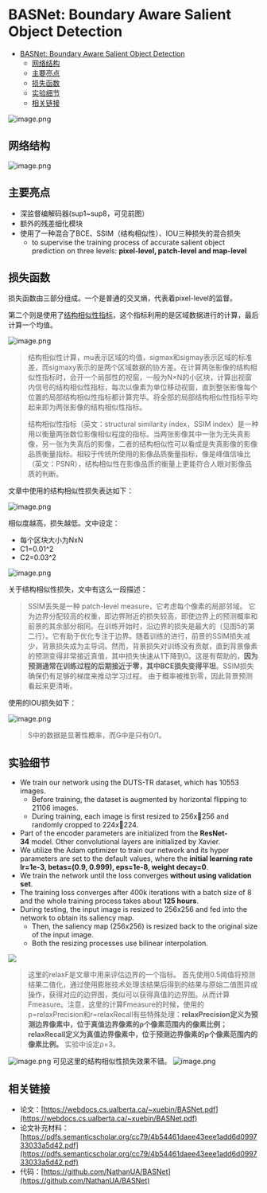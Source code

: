 # BASNet: Boundary Aware Salient Object Detection

* [BASNet: Boundary Aware Salient Object Detection](#basnet-boundary-aware-salient-object-detection)
  * [网络结构](#网络结构)
  * [主要亮点](#主要亮点)
  * [损失函数](#损失函数)
  * [实验细节](#实验细节)
  * [相关链接](#相关链接)

![image.png](https://cdn.nlark.com/yuque/0/2019/png/192314/1558924702986-22bd62e8-5e90-4e49-b609-1dda87ec1ce0.png#align=left&display=inline&height=132&name=image.png&originHeight=132&originWidth=679&size=21657&status=done&width=679)

## 网络结构

![image.png](https://cdn.nlark.com/yuque/0/2019/png/192314/1558751606548-c163fa5c-7faf-48ab-b081-d02bcfc52935.png#align=left&display=inline&height=507&name=image.png&originHeight=507&originWidth=1222&size=287094&status=done&width=1222)

## 主要亮点

- 深监督编解码器(sup1~sup8，可见前图）
- 额外的残差细化模块
- 使用了一种混合了BCE、SSIM（结构相似性）、IOU三种损失的混合损失
    - to supervise the training process of accurate salient object prediction on three levels: **pixel-level, patch-level and map-level**

## 损失函数

损失函数由三部分组成。一个是普通的交叉熵，代表着pixel-level的监督。

第二个则是使用了[结构相似性指标](https://zh.wikipedia.org/wiki/%E7%B5%90%E6%A7%8B%E7%9B%B8%E4%BC%BC%E6%80%A7)，这个指标利用的是区域数据进行的计算，最后计算一个均值。

![image.png](https://cdn.nlark.com/yuque/0/2019/png/192314/1558753517845-790f0cea-4f82-4206-a5ec-aa8ee3aa8403.png#align=left&display=inline&height=60&name=image.png&originHeight=60&originWidth=409&size=7598&status=done&width=409)

> 结构相似性计算，mu表示区域的均值，sigmax和sigmay表示区域的标准差，而sigmaxy表示的是两个区域数据的协方差。在计算两张影像的结构相似性指标时，会开一个局部性的视窗，一般为N×N的小区块，计算出视窗内信号的结构相似性指标，每次以像素为单位移动视窗，直到整张影像每个位置的局部结构相似性指标都计算完毕。将全部的局部结构相似性指标平均起来即为两张影像的结构相似性指标。
>
> 结构相似性指标（英文：structural similarity index，SSIM index）是一种用以衡量两张数位影像相似程度的指标。当两张影像其中一张为无失真影像，另一张为失真后的影像，二者的结构相似性可以看成是失真影像的影像品质衡量指标。相较于传统所使用的影像品质衡量指标，像是峰值信噪比（英文：PSNR），结构相似性在影像品质的衡量上更能符合人眼对影像品质的判断。

文章中使用的结构相似性损失表达如下：

![image.png](https://cdn.nlark.com/yuque/0/2019/png/192314/1558753753779-0b538276-9931-484b-820c-280342c92afd.png#align=left&display=inline&height=65&name=image.png&originHeight=65&originWidth=438&size=11532&status=done&width=438)

相似度越高，损失越低。文中设定：

- 每个区块大小为NxN
- C1=0.01^2
- C2=0.03^2

![image.png](https://cdn.nlark.com/yuque/0/2019/png/192314/1558754373623-34fcca18-e479-4b72-8835-920ddd0b1541.png#align=left&display=inline&height=595&name=image.png&originHeight=595&originWidth=570&size=104199&status=done&width=570)

关于结构相似性损失，文中有这么一段描述：
> SSIM丢失是一种 patch-level measure，它考虑每个像素的局部邻域。
> 它为边界分配较高的权重，即边界附近的损失较高，即使边界上的预测概率和前景的其余部分相同。在训练开始时，沿边界的损失是最大的（见图5的第二行）。它有助于优化专注于边界。随着训练的进行，前景的SSIM损失减少，背景损失成为主导词。然而，背景损失对训练没有贡献，直到背景像素的预测变得非常接近真值，其中损失快速从1下降到0。这是有帮助的，**因为预测通常在训练过程的后期接近于零，其中BCE损失变得平坦**。SSIM损失确保仍有足够的梯度来推动学习过程。
> 由于概率被推到零，因此背景预测看起来更清晰。

使用的IOU损失如下：

![image.png](https://cdn.nlark.com/yuque/0/2019/png/192314/1558753987241-107e5068-cbba-4f4d-8cc8-57838e2d1e34.png#align=left&display=inline&height=105&name=image.png&originHeight=105&originWidth=438&size=12448&status=done&width=438)

> S中的数据是显著性概率，而G中是只有0/1。

## 实验细节

- We train our network using the DUTS-TR dataset, which has 10553 images.
    - Before training, the dataset is augmented by horizontal flipping to 21106 images.
    - During training, each image is first resized to 256x256 and randomly cropped to 224x224.
- Part of the encoder parameters are initialized from the **ResNet-34** model. Other convolutional layers are initialized by Xavier.
- We utilize the Adam optimizer to train our network and its hyper parameters are set to the default values, where the **initial learning rate lr=1e-3, betas=(0.9, 0.999), eps=1e-8, weight decay=0**.
- We train the network until the loss converges **without using validation set**.
- The training loss converges after 400k iterations with a batch size of 8 and the whole training process takes about **125 hours**.
- During testing, the input image is resized to 256x256 and fed into the network to obtain its saliency map.
    - Then, the saliency map (256x256) is resized back to the original size of the input image.
    - Both the resizing processes use bilinear interpolation. 

![](https://cdn.nlark.com/yuque/0/2019/png/192314/1558755208807-19f46e9b-4ad0-49e8-a603-38202315c82c.png#align=left&display=inline&height=414&originHeight=414&originWidth=595&status=done&width=595)

> 这里的relaxF是文章中用来评估边界的一个指标。
> 首先使用0.5阈值将预测结果二值化，通过使用膨胀技术处理该结果后得到的结果与原始二值图异或操作，获得对应的边界图，类似可以获得真值的边界图。从而计算Fmeasure。注意，这里的计算Fmeasure的时候，使用的p=relaxPrecision和r=relaxRecall有些特殊处理：**relaxPrecision定义为预测边界像素中，位于真值边界像素的ρ个像素范围内的像素比例；relaxRecall定义为真值边界像素中，位于预测边界像素的ρ个像素范围内的像素比例。**
> 实验中设定ρ=3。

![image.png](https://cdn.nlark.com/yuque/0/2019/png/192314/1558755862895-6da57d63-2fcf-4b39-9b28-0c4e99a5a71c.png#align=left&display=inline&height=353&name=image.png&originHeight=353&originWidth=579&size=85669&status=done&width=579)
可见这里的结构相似性损失效果不错。
![image.png](https://cdn.nlark.com/yuque/0/2019/png/192314/1558756081009-6d5477d9-30c4-4255-8470-b7601abfe18b.png#align=left&display=inline&height=495&name=image.png&originHeight=495&originWidth=1199&size=255934&status=done&width=1199)

## 相关链接

- 论文：[https://webdocs.cs.ualberta.ca/~xuebin/BASNet.pdf](https://webdocs.cs.ualberta.ca/~xuebin/BASNet.pdf)
- 论文补充材料：[https://pdfs.semanticscholar.org/cc79/4b54461daee43eee1add6d099733033a5d42.pdf](https://pdfs.semanticscholar.org/cc79/4b54461daee43eee1add6d099733033a5d42.pdf)
- 代码：[https://github.com/NathanUA/BASNet](https://github.com/NathanUA/BASNet)
